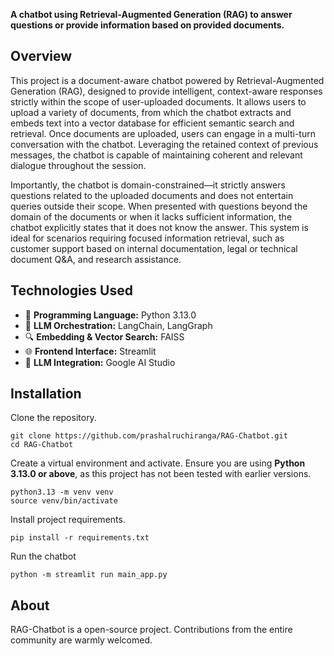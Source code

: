 **A chatbot using Retrieval-Augmented Generation (RAG) to answer questions or provide information based on provided documents.**

## Overview

This project is a document-aware chatbot powered by Retrieval-Augmented Generation (RAG), designed to provide intelligent, context-aware responses strictly within the scope of user-uploaded documents. It allows users to upload a variety of documents, from which the chatbot extracts and embeds text into a vector database for efficient semantic search and retrieval. Once documents are uploaded, users can engage in a multi-turn conversation with the chatbot. Leveraging the retained context of previous messages, the chatbot is capable of maintaining coherent and relevant dialogue throughout the session. 

Importantly, the chatbot is domain-constrained—it strictly answers questions related to the uploaded documents and does not entertain queries outside their scope. When presented with questions beyond the domain of the documents or when it lacks sufficient information, the chatbot explicitly states that it does not know the answer. This system is ideal for scenarios requiring focused information retrieval, such as customer support based on internal documentation, legal or technical document Q&A, and research assistance.

## Technologies Used

- 🐍 **Programming Language:** Python 3.13.0 
- 🔗 **LLM Orchestration:** LangChain, LangGraph 
- 🔍 **Embedding & Vector Search:** FAISS 
- 🌐 **Frontend Interface:** Streamlit 
- 🧠  **LLM Integration:** Google AI Studio  

## Installation

Clone the repository.
```
git clone https://github.com/prashalruchiranga/RAG-Chatbot.git
cd RAG-Chatbot
```
Create a virtual environment and activate. Ensure you are using **Python 3.13.0 or above**, as this project has not been tested with earlier versions.
```
python3.13 -m venv venv
source venv/bin/activate
```
Install project requirements.
```
pip install -r requirements.txt
```
Run the chatbot
```
python -m streamlit run main_app.py
```

## About

RAG-Chatbot is a open-source project. Contributions from the entire community are warmly welcomed.
